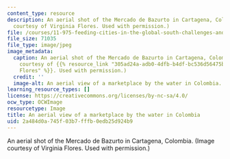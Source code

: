 ```yaml
---
content_type: resource
description: An aerial shot of the Mercado de Bazurto in Cartagena, Colombia. (Image
  courtesy of Virginia Flores. Used with permission.)
file: /courses/11-975-feeding-cities-in-the-global-south-challenges-and-opportunities-for-action-in-cartagena-fall-2009/2a484d0a745f03b7fffb0edb25d924b9_11-975f09.jpg
file_size: 71035
file_type: image/jpeg
image_metadata:
  caption: An aerial shot of the Mercado de Bazurto in Cartagena, Colombia. (Image
    courtesy of {{% resource_link "305ad24a-adb0-4dfb-b4df-bc536d56475b" "Virginia
    Flores" %}}. Used with permission.)
  credit: ''
  image-alt: An aerial view of a marketplace by the water in Colombia.
learning_resource_types: []
license: https://creativecommons.org/licenses/by-nc-sa/4.0/
ocw_type: OCWImage
resourcetype: Image
title: An aerial view of a marketplace by the water in Colombia
uid: 2a484d0a-745f-03b7-fffb-0edb25d924b9
---
```

An aerial shot of the Mercado de Bazurto in Cartagena, Colombia. (Image courtesy of Virginia Flores. Used with permission.)